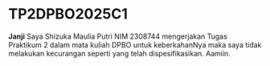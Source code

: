 # TP2DPBO2025C1

**Janji**
Saya Shizuka Maulia Putri NIM 2308744 mengerjakan Tugas Praktikum 2 dalam mata kuliah DPBO untuk keberkahanNya maka saya tidak melakukan kecurangan seperti yang telah dispesifikasikan. Aamiin.
